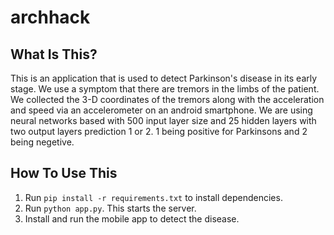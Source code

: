 # archhack

What Is This?
-------------
This is an application that is used to detect Parkinson's disease in its early stage. We use a symptom that there are tremors in the limbs of the patient. We collected the 3-D coordinates of the tremors along with the acceleration and speed via an accelerometer on an android smartphone.
We are using neural networks based with 500 input layer size and 25 hidden layers with two output layers prediction 1 or 2. 1 being positive for Parkinsons and 2 being negetive.

How To Use This
---------------

1. Run `pip install -r requirements.txt` to install dependencies.
2. Run `python app.py`. This starts the server. 
3. Install and run the mobile app to detect the disease.


